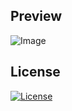 ## Preview
![Image](preview/preview.gif "Preview")

## License
[![License](https://img.shields.io/badge/License-MIT-blue)](https://github.com/ahzsec/guess/blob/main/LICENSE.md)